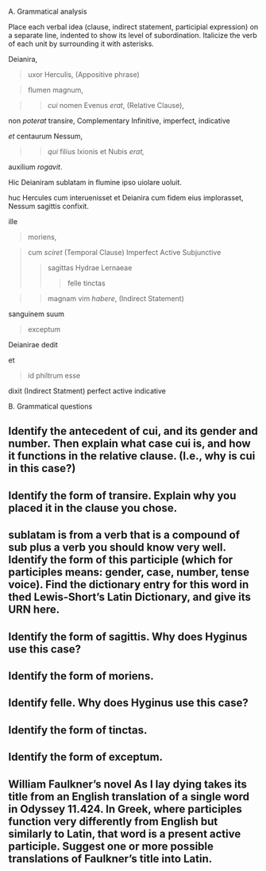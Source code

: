 A. Grammatical analysis

Place each verbal idea (clause, indirect statement, participial expression) on a separate line, indented to show its level of subordination. Italicize the verb of each unit by surrounding it with asterisks.

Deianira, 
> uxor Herculis, (Appositive phrase)

> flumen magnum, 

>> *cui* nomen Evenus *erat*, (Relative Clause),

non *poterat* transire, Complementary Infinitive, imperfect, indicative

*et* centaurum Nessum, 

>> *qui* filius Ixionis et Nubis *erat,*

auxilium *rogavit*. 

Hic Deianiram sublatam in flumine ipso uiolare uoluit. 

huc Hercules cum interuenisset et Deianira cum fidem eius implorasset, Nessum sagittis confixit.

ille 
> moriens, 

> cum *sciret* (Temporal Clause) Imperfect Active Subjunctive
>> sagittas Hydrae Lernaeae 
>>> felle tinctas 

>> magnam vim *habere*, (Indirect Statement)

sanguinem suum 
> exceptum 

Deianirae dedit

et
> id philtrum esse

dixit (Indirect Statment) perfect active indicative

B. Grammatical questions

Identify the antecedent of cui, and its gender and number. Then explain what case cui is, and how it functions in the relative clause. (I.e., why is cui in this case?)
- 
Identify the form of transire. Explain why you placed it in the clause you chose.
- 
sublatam is from a verb that is a compound of sub plus a verb you should know very well. Identify the form of this participle (which for participles means: gender, case, number, tense voice). Find the dictionary entry for this word in thed Lewis-Short’s Latin Dictionary, and give its URN here.
- 
Identify the form of sagittis. Why does Hyginus use this case?
-
Identify the form of moriens.
- 
Identify felle. Why does Hyginus use this case?
- 
Identify the form of tinctas.
- 
Identify the form of exceptum.
- 
William Faulkner’s novel As I lay dying takes its title from an English translation of a single word in Odyssey 11.424. In Greek, where participles function very differently from English but similarly to Latin, that word is a present active participle. Suggest one or more possible translations of Faulkner’s title into Latin.
- 
